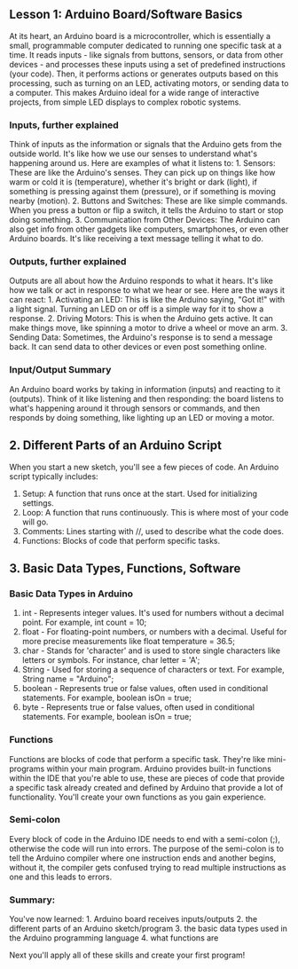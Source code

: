 ## Lesson 1: Arduino Board/Software Basics

At its heart, an Arduino board is a microcontroller, which is essentially a small, programmable computer dedicated to running one specific task at a time. It reads inputs - like signals from buttons, sensors, or data from other devices - and processes these inputs using a set of predefined instructions (your code). Then, it performs actions or generates outputs based on this processing, such as turning on an LED, activating motors, or sending data to a computer. This makes Arduino ideal for a wide range of interactive projects, from simple LED displays to complex robotic systems.

### Inputs, further explained

Think of inputs as the information or signals that the Arduino gets from the outside world. It's like how we use our senses to understand what's happening around us. Here are examples of what it listens to: 1. Sensors: These are like the Arduino's senses. They can pick up on things like how warm or cold it is (temperature), whether it's bright or dark (light), if something is pressing against them (pressure), or if something is moving nearby (motion). 2. Buttons and Switches: These are like simple commands. When you press a button or flip a switch, it tells the Arduino to start or stop doing something. 3. Communication from Other Devices: The Arduino can also get info from other gadgets like computers, smartphones, or even other Arduino boards. It's like receiving a text message telling it what to do.

### Outputs, further explained

Outputs are all about how the Arduino responds to what it hears. It's like how we talk or act in response to what we hear or see. Here are the ways it can react: 1. Activating an LED: This is like the Arduino saying, "Got it!" with a light signal. Turning an LED on or off is a simple way for it to show a response. 2. Driving Motors: This is when the Arduino gets active. It can make things move, like spinning a motor to drive a wheel or move an arm. 3. Sending Data: Sometimes, the Arduino's response is to send a message back. It can send data to other devices or even post something online.

### Input/Output Summary

An Arduino board works by taking in information (inputs) and reacting to it (outputs). Think of it like listening and then responding: the board listens to what's happening around it through sensors or commands, and then responds by doing something, like lighting up an LED or moving a motor.

## 2. Different Parts of an Arduino Script

When you start a new sketch, you'll see a few pieces of code. An Arduino script typically includes:

1. Setup: A function that runs once at the start. Used for initializing settings.
2. Loop: A function that runs continuously. This is where most of your code will go.
3. Comments: Lines starting with //, used to describe what the code does.
4. Functions: Blocks of code that perform specific tasks.

## 3. Basic Data Types, Functions, Software

### Basic Data Types in Arduino

1. int - Represents integer values. It's used for numbers without a decimal point. For example, int count = 10;
2. float - For floating-point numbers, or numbers with a decimal. Useful for more precise measurements like float temperature = 36.5;
3. char - Stands for 'character' and is used to store single characters like letters or symbols. For instance, char letter = 'A';
4. String - Used for storing a sequence of characters or text. For example, String name = "Arduino";
5. boolean - Represents true or false values, often used in conditional statements. For example, boolean isOn = true;
6. byte - Represents true or false values, often used in conditional statements. For example, boolean isOn = true;

### Functions

Functions are blocks of code that perform a specific task. They're like mini-programs within your main program. Arduino provides built-in functions within the IDE that you're able to use, these are pieces of code that provide a specific task already created and defined by Arduino that provide a lot of functionality. You'll create your own functions as you gain experience.

### Semi-colon

Every block of code in the Arduino IDE needs to end with a semi-colon (;), otherwise the code will run into errors. The purpose of the semi-colon is to tell the Arduino compiler where one instruction ends and another begins, without it, the compiler gets confused trying to read multiple instructions as one and this leads to errors.

### Summary:

You've now learned: 1. Arduino board receives inputs/outputs 2. the different parts of an Arduino sketch/program 3. the basic data types used in the Arduino programming language 4. what functions are

Next you'll apply all of these skills and create your first program!
